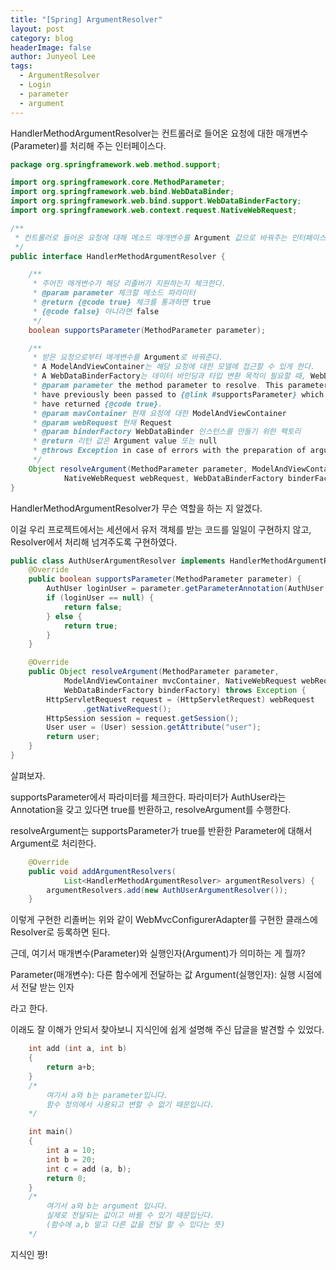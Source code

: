 ```yaml
---
title: "[Spring] ArgumentResolver"
layout: post
category: blog
headerImage: false
author: Junyeol Lee
tags:
  - ArgumentResolver
  - Login
  - parameter
  - argument
---
```


HandlerMethodArgumentResolver는 컨트롤러로 들어온 요청에 대한 매개변수(Parameter)를 
처리해 주는 인터페이스다.

```java
package org.springframework.web.method.support;

import org.springframework.core.MethodParameter;
import org.springframework.web.bind.WebDataBinder;
import org.springframework.web.bind.support.WebDataBinderFactory;
import org.springframework.web.context.request.NativeWebRequest;

/**
 * 컨트롤러로 들어온 요청에 대해 메소드 매개변수를 Argument 값으로 바꿔주는 인터페이스이다.
 */
public interface HandlerMethodArgumentResolver {

	/**
	 * 주어진 매개변수가 해당 리졸버가 지원하는지 체크한다.
	 * @param parameter 체크할 메소드 파라미터
	 * @return {@code true} 체크를 통과하면 true
	 * {@code false} 아니라면 false
	 */
	boolean supportsParameter(MethodParameter parameter);

	/**
	 * 받은 요청으로부터 매개변수를 Argument로 바꿔준다.
	 * A ModelAndViewContainer는 해당 요청에 대한 모델에 접근할 수 있게 한다.
     * A WebDataBinderFactory는 데이터 바인딩과 타입 변환 목적이 필요할 때, WebDataBinder 인스턴스를 생성할 수 있게 한다.
	 * @param parameter the method parameter to resolve. This parameter must
	 * have previously been passed to {@link #supportsParameter} which must
	 * have returned {@code true}.
	 * @param mavContainer 현재 요청에 대한 ModelAndViewContainer
	 * @param webRequest 현재 Request
	 * @param binderFactory WebDataBinder 인스턴스를 만들기 위한 팩토리
	 * @return 리턴 값은 Argument value 또는 null
	 * @throws Exception in case of errors with the preparation of argument values
	 */
	Object resolveArgument(MethodParameter parameter, ModelAndViewContainer mavContainer,
			NativeWebRequest webRequest, WebDataBinderFactory binderFactory) throws Exception;
}
```

HandlerMethodArgumentResolver가 무슨 역할을 하는 지 알겠다. 

이걸 우리 프로젝트에서는 세션에서 유저 객체를 받는 코드를 일일이 구현하지 않고, 
Resolver에서 처리해 넘겨주도록 구현하였다.

```java
public class AuthUserArgumentResolver implements HandlerMethodArgumentResolver {
	@Override
	public boolean supportsParameter(MethodParameter parameter) {
		AuthUser loginUser = parameter.getParameterAnnotation(AuthUser.class);
		if (loginUser == null) {
			return false;
		} else {
			return true;
		}
	}

	@Override
	public Object resolveArgument(MethodParameter parameter,
			ModelAndViewContainer mvcContainer, NativeWebRequest webRequest,
			WebDataBinderFactory binderFactory) throws Exception {
		HttpServletRequest request = (HttpServletRequest) webRequest
				.getNativeRequest();
		HttpSession session = request.getSession();
		User user = (User) session.getAttribute("user");
		return user;
	}
}
```

살펴보자.

supportsParameter에서 파라미터를 체크한다. 파라미터가 AuthUser라는 Annotation을 갖고 있다면 true를 반환하고,
resolveArgument를 수행한다.

resolveArgument는 supportsParameter가 true를 반환한 Parameter에 대해서 Argument로 처리한다.


```java
	@Override
	public void addArgumentResolvers(
			List<HandlerMethodArgumentResolver> argumentResolvers) {
		argumentResolvers.add(new AuthUserArgumentResolver());
	}
```

이렇게 구현한 리졸버는 위와 같이 WebMvcConfigurerAdapter를 구현한 클래스에 Resolver로 등록하면 된다.


근데, 여기서 매개변수(Parameter)와 실행인자(Argument)가 의미하는 게 뭘까?

Parameter(매개변수): 다른 함수에게 전달하는 값 
Argument(실행인자): 실행 시점에서 전달 받는 인자

라고 한다.

이래도 잘 이해가 안되서 찾아보니 지식인에 쉽게 설명해 주신 답글을 발견할 수 있었다.

```c
    int add (int a, int b)
    {
        return a+b;
    }
    /*
        여기서 a와 b는 parameter입니다. 
        함수 정의에서 사용되고 변할 수 없기 때문입니다.
    */

    int main()
    {
        int a = 10;
        int b = 20;
        int c = add (a, b);
        return 0;
    }
    /*
        여기서 a와 b는 argument 입니다. 
        실제로 전달되는 값이고 바뀔 수 있기 때문입닌다. 
        (함수에 a,b 말고 다른 값을 전달 할 수 있다는 뜻)
    */
```

지식인 짱!